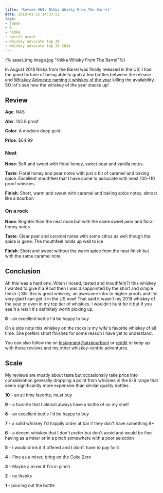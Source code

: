 ```yaml
---
title: 'Review #64: Nikka Whisky From The Barrel'
date: 2019-01-15 14:33:52
tags:
- japan
- 8
- nikka
- barrel proof
- whiskey advocate top 20 
- whiskey advocate top 20 2018
---
```


{% asset_img image.jpg "Nikka Whisky From The Barrel"%}

In August 2018 Nikka from the Barrel was finally released in the US! I had the good fortune of being able to grab a few bottles between the release and [Whiskey Advocate naming it whiskey of the year](http://whiskyadvocate.com/top20/2018/1-nikka-from-the-barrel/) killing the availability. SO let's see how the whiskey of the year stacks up!

## Review
**Age**: NAS

**Abv**: 102.8 proof

**Color**: A medium deep gold

**Price**: $64.99

### Neat
**Nose**: Soft and sweet with floral honey, sweet pear and vanilla notes. 

**Taste**: Floral honey and pear notes with just a bit of caramel and baking spice. Excellent mouthfeel that I have come to associate with most 100-110 proof whiskies

**Finish**: Short, warm and sweet with caramel and baking spice notes, almost like a bourbon

### On a rock
**Nose**: Brighter than the neat nose but with the same sweet pear and floral honey notes

**Taste**: Clear pear and caramel notes with some citrus as well though the spice is gone. The mouthfeel holds up well to ice

**Finish**: Short and sweet without the warm spice from the neat finish but with the same caramel note

## Conclusion
Ah this was a hard one. When I nosed, tasted and mouthfelt(?) this whiskey I wanted to give it a 9 but then I was disappointed by the short and simple finish :( Still this is great whiskey, an awesome intro to higher proofs and I'm very glad I can get it in the US now! That said it wasn't my 2018 whiskey of the year or even in my top tier of whiskies. I wouldn't hunt for it but if you see it a retail it's definitely worth picking up.

**8** - an excellent bottle I'd be happy to buy

On a side note this whiskey on the rocks is my wife's favorite whiskey of all time. She prefers short finishes for some reason I have yet to understand.


You can also follow me on [Instagram(@atxbourbon)](https://www.instagram.com/atxbourbon/) or [reddit](https://www.reddit.com/r/scottmotorraddrinks/) to keep up with these reviews and my other whiskey-centric adventures.

## Scale
My reviews are mostly about taste but occasionally take price into consideration generally dropping a point from whiskies in the 8-9 range that seem significantly more expensive than similar quality bottles.

**10** - an all time favorite, must buy

**9** - a favorite that I almost always have a bottle of on my shelf

**8** - an excellent bottle I'd be happy to buy

**7** - a solid whiskey I'd happily order at bar if they don't have something 8+

**6** - a decent whiskey that I don't prefer but don't avoid and would be fine having as a mixer or in a pinch somewhere with a poor selection

**5** - I would drink it if offered and I didn't have to pay for it

**4** - Fine as a mixer, bring on the Coke Zero

**3** - Maybe a mixer if I'm in  pinch

**2** - no thanks

**1** - pouring out the bottle  